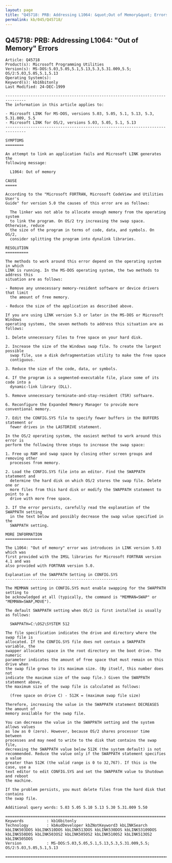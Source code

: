 ```yaml
---
layout: page
title: "Q45718: PRB: Addressing L1064: &quot;Out of Memory&quot; Errors"
permalink: kb/045/Q45718/
---
```


## Q45718: PRB: Addressing L1064: &quot;Out of Memory&quot; Errors

	Article: Q45718
	Product(s): Microsoft Programming Utilities
	Version(s): MS-DOS:5.03,5.05,5.1,5.13,5.3,5.31.009,5.5; OS/2:5.03,5.05,5.1,5.13
	Operating System(s): 
	Keyword(s): kb16bitonly
	Last Modified: 24-DEC-1999
	
	-------------------------------------------------------------------------------
	The information in this article applies to:
	
	- Microsoft LINK for MS-DOS, versions 5.03, 5.05, 5.1, 5.13, 5.3, 5.31.009, 5.5 
	- Microsoft LINK for OS/2, versions 5.03, 5.05, 5.1, 5.13 
	-------------------------------------------------------------------------------
	
	SYMPTOMS
	========
	
	An attempt to link an application fails and Microsoft LINK generates the
	following message:
	
	  L1064: Out of memory
	
	CAUSE
	=====
	
	According to the "Microsoft FORTRAN, Microsoft CodeView and Utilities User's
	Guide" for version 5.0 the causes of this error are as follows:
	
	  The linker was not able to allocate enough memory from the operating system
	  to link the program. On OS/2 try increasing the swap space. Otherwise, reduce
	  the size of the program in terms of code, data, and symbols. On OS/2,
	  consider splitting the program into dynalink libraries.
	
	RESOLUTION
	==========
	
	The methods to work around this error depend on the operating system in which
	LINK is running. In the MS-DOS operating system, the two methods to address this
	situation are as follows:
	
	- Remove any unnecessary memory-resident software or device drivers that limit
	  the amount of free memory.
	
	- Reduce the size of the application as described above.
	
	If you are using LINK version 5.3 or later in the MS-DOS or Microsoft Windows
	operating systems, the seven methods to address this situation are as follows:
	
	1. Delete unnecessary files to free space on your hard disk.
	
	2. Increase the size of the Windows swap file. To create the largest possible
	  swap file, use a disk defragmentation utility to make the free space
	  contiguous.
	
	3. Reduce the size of the code, data, or symbols.
	
	4. If the program is a segmented-executable file, place some of its code into a
	  dynamic-link library (DLL).
	
	5. Remove unnecessary terminate-and-stay-resident (TSR) software.
	
	6. Reconfigure the Expanded Memory Manager to provide more conventional memory.
	
	7. Edit the CONFIG.SYS file to specify fewer buffers in the BUFFERS statement or
	  fewer drives in the LASTDRIVE statement.
	
	In the OS/2 operating system, the easiest method to work around this error is
	perform the following three steps to increase the swap space:
	
	1. Free up RAM and swap space by closing other screen groups and removing other
	  processes from memory.
	
	2. Load the CONFIG.SYS file into an editor. Find the SWAPPATH statement and
	  determine the hard disk on which OS/2 stores the swap file. Delete one or
	  more files from this hard disk or modify the SWAPPATH statement to point to a
	  drive with more free space.
	
	3. If the error persists, carefully read the explanation of the SWAPPATH setting
	  in the text below and possibly decrease the swap value specified in the
	  SWAPPATH setting.
	
	MORE INFORMATION
	================
	
	The L1064: "Out of memory" error was introduces in LINK version 5.03 which was
	first provided with the IMSL libraries for Microsoft FORTRAN version 4.1 and was
	also provided with FORTRAN version 5.0.
	
	Explanation of the SWAPPATH Setting in CONFIG.SYS
	-------------------------------------------------
	
	The MEMMAN setting in CONFIG.SYS must enable swapping for the SWAPPATH setting to
	be acknowledged at all (typically, the command is "MEMMAN=SWAP" or
	"MEMMAN=SWAP,MOVE").
	
	The default SWAPPATH setting when OS/2 is first installed is usually as follows:
	
	  SWAPPATH=C:\OS2\SYSTEM 512
	
	The file specification indicates the drive and directory where the swap file is
	allocated. If the CONFIG.SYS file does not contain a SWAPPATH variable, the
	swapper allocates space in the root directory on the boot drive. The numeric
	parameter indicates the amount of free space that must remain on this drive when
	the swap file grows to its maximum size. (By itself, this number does not
	indicate the maximum size of the swap file.) Given the SWAPPATH statement above,
	the maximum size of the swap file is calculated as follows:
	
	  (free space on drive C) - 512K = (maximum swap file size)
	
	Therefore, increasing the value in the SWAPPATH statement DECREASES the amount of
	memory available for the swap file.
	
	You can decrease the value in the SWAPPATH setting and the system allows values
	as low as 0 (zero). However, because OS/2 shares processor time between
	processes and may need to write to the disk that contains the swap file,
	decreasing the SWAPPATH value below 512K (the system default) is not
	recommended. Reduce the value only if the SWAPPATH statement specifies a value
	greater than 512K (the valid range is 0 to 32,767). If this is the case, use a
	text editor to edit CONFIG.SYS and set the SWAPPATH value to Shutdown and reboot
	the machine.
	
	If the problem persists, you must delete files from the hard disk that contains
	the swap file.
	
	Additional query words: 5.03 5.05 5.10 5.13 5.30 5.31.009 5.50
	
	======================================================================
	Keywords          : kb16bitonly 
	Technology        : kbAudDeveloper kbZNotKeyword3 kbLINKSearch kbLINK503DOS kbLINK510DOS kbLINK513DOS kbLINK530DOS kbLINK53109DOS kbLINK550DOS kbLINK503OS2 kbLINK505OS2 kbLINK510OS2 kbLINK513OS2 kbLINK505DOS
	Version           : MS-DOS:5.03,5.05,5.1,5.13,5.3,5.31.009,5.5; OS/2:5.03,5.05,5.1,5.13
	
	=============================================================================
	
